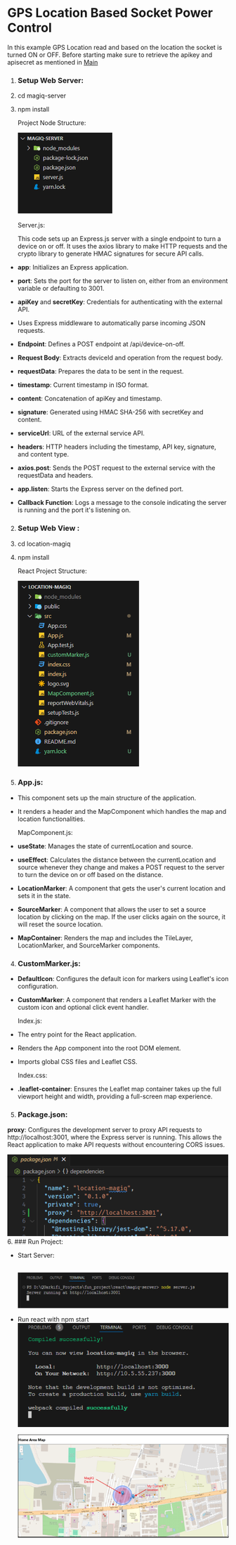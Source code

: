 ﻿# GPS Location Based Socket Power Control

In this example GPS Location read and based on the location the socket is turned ON or OFF. Before starting make sure to retrieve the apikey and apisecret as mentioned in [Main](/)

1. ### Setup Web Server:

1. cd magiq-server
2. npm install

   Project Node Structure:

   ![](docimgs/b40daba7-51d2-4c09-bc54-815ebeb4a145.001.png)

   Server.js:

   This code sets up an Express.js server with a single endpoint to turn a device on or off. It uses the axios library to make HTTP requests and the crypto library to generate HMAC signatures for secure API calls.

- **app**: Initializes an Express application.
- **port**: Sets the port for the server to listen on, either from an environment variable or defaulting to 3001.
- **apiKey** and **secretKey**: Credentials for authenticating with the external API.
- Uses Express middleware to automatically parse incoming JSON requests.

- **Endpoint**: Defines a POST endpoint at /api/device-on-off.
- **Request Body**: Extracts deviceId and operation from the request body.
- **requestData**: Prepares the data to be sent in the request.
- **timestamp**: Current timestamp in ISO format.
- **content**: Concatenation of apiKey and timestamp.
- **signature**: Generated using HMAC SHA-256 with secretKey and content.
- **serviceUrl**: URL of the external service API.
- **headers**: HTTP headers including the timestamp, API key, signature, and content type.
- **axios.post**: Sends the POST request to the external service with the requestData and headers.
- **app.listen**: Starts the Express server on the defined port.
- **Callback Function**: Logs a message to the console indicating the server is running and the port it's listening on.

2. ### Setup Web View :

1. cd location-magiq
2. npm install

   React Project Structure:

   ![](docimgs/b40daba7-51d2-4c09-bc54-815ebeb4a145.002.png)


3. ### App.js:
- This component sets up the main structure of the application.
- It renders a header and the MapComponent which handles the map and location functionalities.

  MapComponent.js:

- **useState**: Manages the state of currentLocation and source.
- **useEffect**: Calculates the distance between the currentLocation and source whenever they change and makes a POST request to the server to turn the device on or off based on the distance.
- **LocationMarker**: A component that gets the user's current location and sets it in the state.
- **SourceMarker**: A component that allows the user to set a source location by clicking on the map. If the user clicks again on the source, it will reset the source location.
- **MapContainer**: Renders the map and includes the TileLayer, LocationMarker, and SourceMarker components.
4. ### CustomMarker.js:
- **DefaultIcon**: Configures the default icon for markers using Leaflet's icon configuration.
- **CustomMarker**: A component that renders a Leaflet Marker with the custom icon and optional click event handler.

  Index.js:

- The entry point for the React application.
- Renders the App component into the root DOM element.
- Imports global CSS files and Leaflet CSS.

  Index.css:

- **.leaflet-container**: Ensures the Leaflet map container takes up the full viewport height and width, providing a full-screen map experience.
5. ### Package.json:
**proxy**: Configures the development server to proxy API requests to http://localhost:3001, where the Express server is running. This allows the React application to make API requests without encountering CORS issues.

![](docimgs/b40daba7-51d2-4c09-bc54-815ebeb4a145.003.png)
6. ### Run Project:
- Start Server:

  ` `![](docimgs/b40daba7-51d2-4c09-bc54-815ebeb4a145.004.png)

- Run react with npm start![](docimgs/b40daba7-51d2-4c09-bc54-815ebeb4a145.005.png)

  ![](docimgs/b40daba7-51d2-4c09-bc54-815ebeb4a145.006.png)


